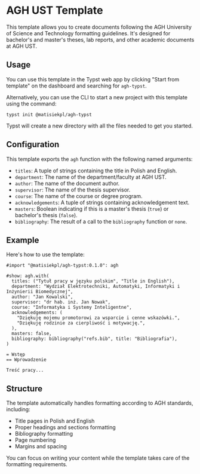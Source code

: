 # AGH UST Template

This template allows you to create documents following the AGH University of Science and Technology formatting guidelines. It's designed for bachelor's and master's theses, lab reports, and other academic documents at AGH UST.

## Usage

You can use this template in the Typst web app by clicking "Start from template" on the dashboard and searching for `agh-typst`.

Alternatively, you can use the CLI to start a new project with this template using the command:
```
typst init @matisiekpl/agh-typst
```

Typst will create a new directory with all the files needed to get you started.

## Configuration

This template exports the `agh` function with the following named arguments:

- `titles`: A tuple of strings containing the title in Polish and English.
- `department`: The name of the department/faculty at AGH UST.
- `author`: The name of the document author.
- `supervisor`: The name of the thesis supervisor.
- `course`: The name of the course or degree program.
- `acknowledgements`: A tuple of strings containing acknowledgement text.
- `masters`: Boolean indicating if this is a master's thesis (`true`) or bachelor's thesis (`false`).
- `bibliography`: The result of a call to the `bibliography` function or `none`.

## Example

Here's how to use the template:

```typ
#import "@matisiekpl/agh-typst:0.1.0": agh

#show: agh.with(
  titles: ("Tytuł pracy w języku polskim", "Title in English"),
  department: "Wydział Elektrotechniki, Automatyki, Informatyki i Inżynierii Biomedycznej",
  author: "Jan Kowalski",
  supervisor: "dr hab. inż. Jan Nowak",
  course: "Informatyka i Systemy Inteligentne",
  acknowledgements: (
    "Dziękuję mojemu promotorowi za wsparcie i cenne wskazówki.",
    "Dziękuję rodzinie za cierpliwość i motywację.",
  ),
  masters: false,
  bibliography: bibliography("refs.bib", title: "Bibliografia"),
)

= Wstęp
== Wprowadzenie

Treść pracy...
```

## Structure

The template automatically handles formatting according to AGH standards, including:
- Title pages in Polish and English
- Proper headings and sections formatting
- Bibliography formatting
- Page numbering
- Margins and spacing

You can focus on writing your content while the template takes care of the formatting requirements.